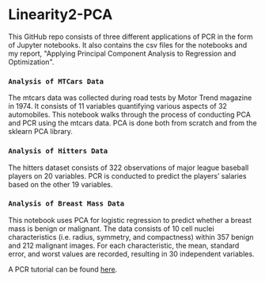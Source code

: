 # Linearity2-PCA

This GitHub repo consists of three different applications of PCR in the form of Jupyter notebooks. It also contains the csv files for the notebooks and my report, "Applying Principal Component Analysis to Regression and Optimization".  

### ```Analysis of MTCars Data```
The mtcars data was collected during road tests by Motor Trend magazine in 1974. It consists of 11 variables quantifying various aspects of 32 automobiles. This notebook walks through the process of conducting PCA and PCR using the mtcars data. PCA is done both from scratch and from the sklearn PCA library.

### ```Analysis of Hitters Data```
The hitters dataset consists of 322 observations of major league baseball players on 20 variables. PCR is conducted to predict the players’ salaries based on the other 19 variables.

### ```Analysis of Breast Mass Data```
This notebook uses PCA for logistic regression to predict whether a breast mass is benign or malignant. The data consists of 10 cell nuclei characteristics (i.e. radius, symmetry, and compactness) within 357 benign and 212 malignant images. For each characteristic, the mean, standard error, and worst values are recorded, resulting in 30 independent variables. 

A PCR tutorial can be found [here](https://www.youtube.com/watch?v=Ub1JYUBCu3M&t=3s).
